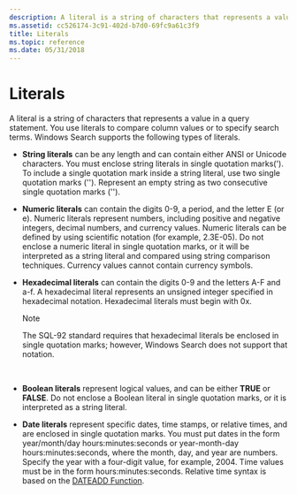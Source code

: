 ```yaml
---
description: A literal is a string of characters that represents a value in a query statement. You use literals to compare column values or to specify search terms. Windows Search supports the following types of literals.
ms.assetid: cc526174-3c91-402d-b7d0-69fc9a61c3f9
title: Literals
ms.topic: reference
ms.date: 05/31/2018
---
```


# Literals

A literal is a string of characters that represents a value in a query statement. You use literals to compare column values or to specify search terms. Windows Search supports the following types of literals.


-   **String literals** can be any length and can contain either ANSI or Unicode characters. You must enclose string literals in single quotation marks('). To include a single quotation mark inside a string literal, use two single quotation marks (''). Represent an empty string as two consecutive single quotation marks ('').
-   **Numeric literals** can contain the digits 0-9, a period, and the letter E (or e). Numeric literals represent numbers, including positive and negative integers, decimal numbers, and currency values. Numeric literals can be defined by using scientific notation (for example, 2.3E-05). Do not enclose a numeric literal in single quotation marks, or it will be interpreted as a string literal and compared using string comparison techniques. Currency values cannot contain currency symbols.
-   **Hexadecimal literals** can contain the digits 0-9 and the letters A-F and a-f. A hexadecimal literal represents an unsigned integer specified in hexadecimal notation. Hexadecimal literals must begin with 0x.
    > [!Note]  
    > The SQL-92 standard requires that hexadecimal literals be enclosed in single quotation marks; however, Windows Search does not support that notation.

     

-   **Boolean literals** represent logical values, and can be either **TRUE** or **FALSE**. Do not enclose a Boolean literal in single quotation marks, or it is interpreted as a string literal.
-   **Date literals** represent specific dates, time stamps, or relative times, and are enclosed in single quotation marks. You must put dates in the form year/month/day hours:minutes:seconds or year-month-day hours:minutes:seconds, where the month, day, and year are numbers. Specify the year with a four-digit value, for example, 2004. Time values must be in the form hours:minutes:seconds. Relative time syntax is based on the [DATEADD Function](-search-sql-dateadd.md).

 

 




